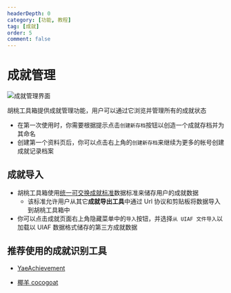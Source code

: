 ```yaml
---
headerDepth: 0
category: [功能, 教程]
tag: [成就]
order: 5
comment: false
---
```


# 成就管理

![成就管理界面](https://img.alicdn.com/imgextra/i4/1797064093/O1CN01gdzS4e1g6dyH1G5wh_!!1797064093.png_.webp)

胡桃工具箱提供成就管理功能，用户可以通过它浏览并管理所有的成就状态

- 在第一次使用时，你需要根据提示点击`创建新存档`按钮以创造一个成就存档并为其命名
- 创建第一个资料页后，你可以点击右上角的`创建新存档`来继续为更多的帐号创建成就记录档案

## 成就导入

- 胡桃工具箱使用[统一可交换成就标准](https://uigf.org/zh/standards/UIAF.html)数据标准来储存用户的成就数据
  - 该标准允许用户从其它**成就导出工具**中通过 Url 协议和剪贴板将数据导入到胡桃工具箱中
- 你可以点击成就页面右上角隐藏菜单中的`导入`按钮，并选择`从 UIAF 文件导入`以加载以 UIAF 数据格式储存的第三方成就数据

## 推荐使用的成就识别工具

- [YaeAchievement](https://github.com/HolographicHat/YaeAchievement) <Badge text="成就识别" type="tip" />

- [椰羊 cocogoat](https://cocogoat.work/) <Badge text="成就攻略" type="tip" />
